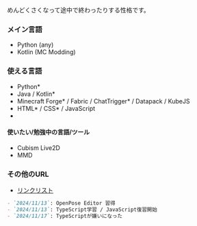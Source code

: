 めんどくさくなって途中で終わったりする性格です。<br/>

### メイン言語
- Python (any)
- Kotlin (MC Modding)

### 使える言語
- Python*
- Java / Kotlin*
- Minecraft Forge* / Fabric / ChatTrigger* / Datapack / KubeJS
- HTML* / CSS* / JavaScript
- 

#### 使いたい/勉強中の言語/ツール
- Cubism Live2D
- MMD

### その他のURL
- [リンクリスト](https://luna724.github.io)


```md
- `2024/11/13`: OpenPose Editor 習得
- `2024/11/13`: TypeScript学習 / JavaScript復習開始
- `2024/11/17`: TypeScriptが嫌いになった

```
